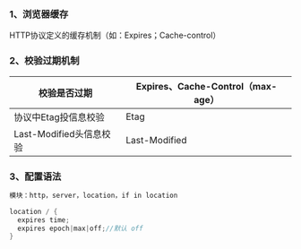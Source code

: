 ### 1、浏览器缓存

HTTP协议定义的缓存机制（如：Expires；Cache-control）

### 2、校验过期机制

| 校验是否过期            | Expires、Cache-Control（max-age） |
| ----------------------- | --------------------------------- |
| 协议中Etag投信息校验    | Etag                              |
| Last-Modified头信息校验 | Last-Modified                     |

### 3、配置语法

```java
模块：http，server，location，if in location

location / {
  expires time;
  expires epoch|max|off;//默认 off
}


```

